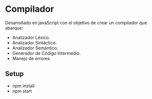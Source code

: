 # Compilador

Desarrollado en javaScript con el objetivo de crear un compilador que abarque:

- Analizador Léxico.
- Analizador Sintáctico.
- Analizador Semántico.
- Generador de Código Intermedio.
- Manejo de errores.

## Setup

- npm install
- npm start

